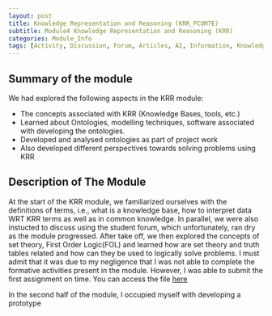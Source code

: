 ```yaml
---
layout: post
title: Knowledge Representation and Reasoning (KRR_PCOM7E) 
subtitle: Module4 Knowledge Representation and Reasoning (KRR)
categories: Module_Info
tags: [Activity, Discussion, Forum, Articles, AI, Information, Knowledge, Reasoning, Representation, Software, Protege, Ontology]
---
```

## Summary of the module
We had explored the following aspects in the KRR module:
- The concepts associated with KRR (Knowledge Bases, tools, etc.)
- Learned about Ontologies, modelling techniques, software associated with developing the ontologies. 
- Developed and analysed ontologies as part of project work
- Also developed different perspectives towards solving problems using KRR

## Description of The Module
At the start of the KRR module, we familiarized ourselves with the definitions of terms, i.e., what is a knowledge base, how to interpret data WRT KRR terms as well as in common knowledge. In parallel, we were also instucted to discuss using the student forum, which unfortunately, ran dry as the module progressed. After take off, we then explored the concepts of set theory, First Order Logic(FOL) and learned how are set theory and truth tables related and how can they be used to logically solve problems. I must admit that it was due to my negligence that I was not able to complete the formative activities present in the module. However, I was able to submit the first assignment on time. You can access the file [here](https://github.com/Bharadwaj-GLN/Uni-Essex-Module-Files/tree/main/Knowledge-Representation-%26-Reasoning)

In the second half of the module, I occupied myself with developing a prototype 

